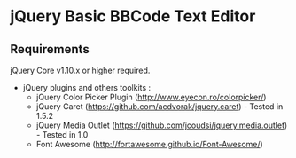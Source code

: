 # jQuery Basic BBCode Text Editor

Requirements
------------
jQuery Core v1.10.x or higher required.

- jQuery plugins and others toolkits :
  - jQuery Color Picker Plugin (http://www.eyecon.ro/colorpicker/)
  - jQuery Caret (https://github.com/acdvorak/jquery.caret) - Tested in 1.5.2
  - jQuery Media Outlet (https://github.com/jcoudsi/jquery.media.outlet) - Tested in 1.0
  - Font Awesome (http://fortawesome.github.io/Font-Awesome/) 
